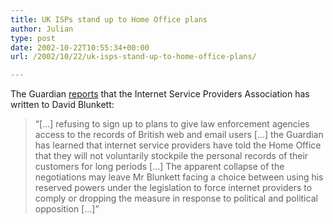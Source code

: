 ```yaml
---
title: UK ISPs stand up to Home Office plans
author: Julian
type: post
date: 2002-10-22T10:55:34+00:00
url: /2002/10/22/uk-isps-stand-up-to-home-office-plans/

---
```

The Guardian [reports][1] that the Internet Service Providers Association has written to David Blunkett:

> &#8220;[&#8230;] refusing to sign up to plans to give law enforcement agencies access to the records of British web and email users [&#8230;] the Guardian has learned that internet service providers have told the Home Office that they will not voluntarily stockpile the personal records of their customers for long periods [&#8230;] The apparent collapse of the negotiations may leave Mr Blunkett facing a choice between using his reserved powers under the legislation to force internet providers to comply or dropping the measure in response to political and political opposition [&#8230;]&#8221;

 [1]: https://www.guardian.co.uk/internetnews/story/0,7369,816523,00.html